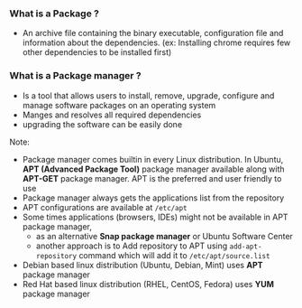 ### What is a Package ?

- An archive file containing the binary executable, configuration file and information about the dependencies. (ex: Installing chrome requires few other dependencies to be installed first)

### What is a Package manager ?

- Is a tool that allows users to install, remove, upgrade, configure and manage software packages on an operating system
- Manges and resolves all required dependencies
- upgrading the software can be easily done

Note:

- Package manager comes builtin in every Linux distribution. In Ubuntu, **APT (Advanced Package Tool)** package manager available along with **APT-GET** package manager. APT is the preferred and user friendly to use
- Package manager always gets the applications list from the repository
- APT configurations are available at `/etc/apt`
- Some times applications (browsers, IDEs) might not be available in APT package manager,
  - as an alternative **Snap package manager** or Ubuntu Software Center
  - another approach is to Add repository to APT using `add-apt-repository` command which will add it to `/etc/apt/source.list`
- Debian based linux distribution (Ubuntu, Debian, Mint) uses **APT** package manager
- Red Hat based linux distribution (RHEL, CentOS, Fedora) uses **YUM** package manager
